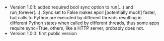 * Version 1.0.1: added required bool sync option to run(...) and run_forever(...). Sync set to False makes epoll \[potentially much\] faster, but calls to Python are executed by different threads resulting in different Python states when called by different threads, thus some apps require sync=True, others, like a HTTP server, probably does not.
* Version 1.0.0: first public version
